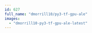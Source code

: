 ```yaml
---
id: 627
full_name: "dmorrill10/py3-tf-gpu-ale"
images: 
  - "dmorrill10-py3-tf-gpu-ale-latest"
---
```

